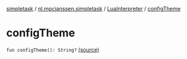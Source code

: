 [simpletask](../../index.md) / [nl.mpcjanssen.simpletask](../index.md) / [LuaInterpreter](index.md) / [configTheme](.)

# configTheme

`fun configTheme(): String?` [(source)](https://github.com/mpcjanssen/simpletask-android/blob/master/src/main/java/nl/mpcjanssen/simpletask/LuaInterpreter.kt#L39)